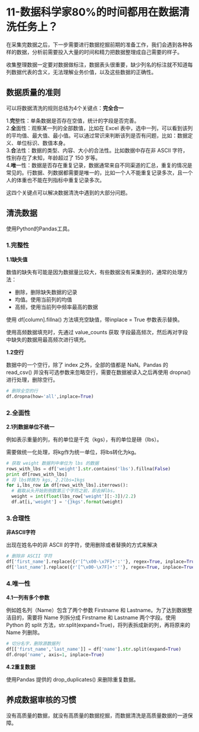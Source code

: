 # 11-数据科学家80%的时间都用在数据清洗任务上？

在采集完数据之后，下一步需要进行数据挖掘前期的准备工作，我们会遇到各种各样的数据，分析前需要投入大量的时间和精力把数据整理成自己需要的样子。

收集整理数据一定要对数据做标注，数据表头很重要，缺少列名的标注就不知道每列数据代表的含义，无法理解业务价值，以及这些数据的正确性。

## 数据质量的准则

可以将数据清洗的规则总结为4个关键点：**完全合一**

1.**完**整性：单条数据是否存在空值，统计的字段是否完善。  
2.**全**面性：观察某一列的全部数值，比如在 Excel 表中，选中一列，可以看到该列的平均值、最大值、最小值。可以通过常识来判断该列是否有问题，比如：数据定义、单位标识、数值本身。  
3.**合**法性：数据的类型、内容、大小的合法性。比如数据中存在非 ASCII 字符，性别存在了未知，年龄超过了 150 岁等。  
4.**唯**一性：数据是否存在重复记录，数据通常来自不同渠道的汇总，重复的情况是常见的。行数据、列数据都需要是唯一的，比如一个人不能重复记录多次，且一个人的体重也不能在列指标中重复记录多次。

这四个关键点可以解决数据清洗中遇到的大部分问题。

## 清洗数据

使用Python的Pandas工具。

### 1.完整性

**1.1缺失值**

数值的缺失有可能是因为数据量比较大，有些数据没有采集到的，通常的处理方法：

* 删除，删除缺失数据的记录
* 均值。使用当前列的均值
* 高频，使用当前列中频率最高的数据

使用 df[column].fillna() 方法填充空缺值，带inplace = True 参数表示替换。

使用高频数据填充时，先通过 value_counts 获取 字段最高频次，然后再对字段中缺失的数据用最高频次进行填充。

**1.2空行**

数据中的一个空行，除了 index 之外，全部的值都是 NaN。Pandas 的 read_csv() 并没有可选参数来忽略空行，需要在数据被读入之后再使用 dropna() 进行处理，删除空行。

```python
# 删除全空的行
df.dropna(how='all',inplace=True) 
```

### 2.全面性

**2.1列数据单位不统一**

例如表示重量的列，有的单位是千克（kgs），有的单位是磅（lbs）。

需要做统一化处理，将kg作为统一单位，将lbs转化为kg。

```python
# 获取 weight 数据列中单位为 lbs 的数据
rows_with_lbs = df['weight'].str.contains('lbs').fillna(False)
print df[rows_with_lbs]
# 将 lbs转换为 kgs, 2.2lbs=1kgs
for i,lbs_row in df[rows_with_lbs].iterrows():
  # 截取从头开始到倒数第三个字符之前，即去掉lbs。
  weight = int(float(lbs_row['weight'][:-3])/2.2)
  df.at[i,'weight'] = '{}kgs'.format(weight) 
```

### 3.合理性

**非ASCII字符**

出现在姓名中的非 ASCII 的字符，使用删除或者替换的方式来解决

```python
# 删除非 ASCII 字符
df['first_name'].replace({r'[^\x00-\x7F]+':''}, regex=True, inplace=True)
df['last_name'].replace({r'[^\x00-\x7F]+':''}, regex=True, inplace=True)
```

### 4.唯一性

**4.1一列有多个参数**

例如姓名列（Name）包含了两个参数 Firstname 和 Lastname。为了达到数据整洁目的，需要将 Name 列拆分成 Firstname 和 Lastname 两个字段。使用 Python 的 split 方法，str.split(expand=True)，将列表拆成新的列，再将原来的 Name 列删除。

```python
# 切分名字，删除源数据列
df[['first_name','last_name']] = df['name'].str.split(expand=True)
df.drop('name', axis=1, inplace=True)
```

**4.2重复数据**

使用Pandas 提供的 drop_duplicates() 来删除重复数据。

## 养成数据审核的习惯

没有高质量的数据，就没有高质量的数据挖掘，而数据清洗是高质量数据的一道保障。